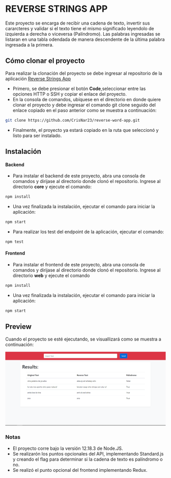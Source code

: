 # REVERSE STRINGS APP
Este proyecto se encarga de recibir una cadena de texto, invertir sus cararcteres y validar si el texto tiene el mismo significado leyendolo de izquierda a derecha o viceversa (Palíndromo). Las palabras ingresadas se listaran en una tabla odendada de manera descendente de la última palabra ingresada a la primera.

## Cómo clonar el proyecto
Para realizar la clonación del proyecto se debe ingresar al repositorio de la aplicación [Reverse Strings App](https://github.com/CrisNar23/reverse-word-app)
* Primero, se debe presionar el botón **Code**,seleccionar entre las opciones HTTP o SSH y copiar el enlace del proyecto.
* En la consola de comandos, ubíquese en el directorio en donde quiere clonar el proyecto y debe ingresar el comando git clone seguido del enlace copiado en el paso anterior como se muestra a continuación:
```bash
git clone https://github.com/CrisNar23/reverse-word-app.git
```
* Finalmente, el proyecto ya estará copiado en la ruta que seleccionó y listo para ser instalado.

## Instalación
#### Backend
* Para instalar el backend de este proyecto, abra una consola de comandos y dirijase al directorio donde clonó el repositorio. Ingrese al directorio **core** y ejecute el comando:
```bash
npm install
```
* Una vez finalizada la instalación, ejecutar el comando para iniciar la aplicación:
```bash
npm start
```
* Para realizar los test del endpoint de la aplicación, ejecutar el comando:
```bash
npm test
```
#### Frontend
* Para instalar el frontend de este proyecto, abra una consola de comandos y dirijase al directorio donde clonó el repositorio. Ingrese al directorio **web** y ejecute el comando
```bash
npm install
```
* Una vez finalizada la instalación, ejecutar el comando para iniciar la aplicación:
```bash
npm start
```
## Preview
Cuando el proyecto se esté ejecutando, se visuallizará como se muestra a continuación:

![](/preview.PNG)

### Notas
* El proyecto corre bajo la versión 12.18.3 de Node.JS.
* Se realizarón los puntos opcionales del API, implementando Standard.js y creando el flag para determinar si la cadena de texto es palíndromo o no.
* Se realizó el punto opcional del frontend implementando Redux.
